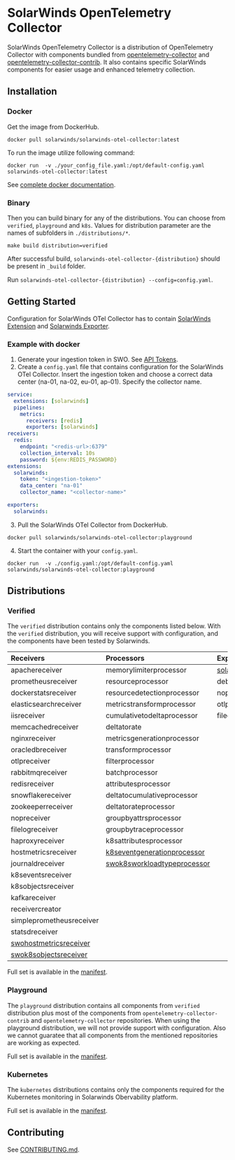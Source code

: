 # SolarWinds OpenTelemetry Collector
SolarWinds OpenTelemetry Collector is a distribution of OpenTelemetry Collector with components
bundled from [opentelemetry-collector](https://github.com/open-telemetry/opentelemetry-collector/tree/main)
and [opentelemetry-collector-contrib](https://github.com/open-telemetry/opentelemetry-collector-contrib). It also contains specific SolarWinds components for easier usage and enhanced telemetry collection.


## Installation
### Docker

Get the image from DockerHub.

`docker pull solarwinds/solarwinds-otel-collector:latest`

To run the image utilize following command:

`docker run  -v ./your_config_file.yaml:/opt/default-config.yaml solarwinds-otel-collector:latest`

See [complete docker documentation](./build/docker/README.md).

### Binary
Then you can build binary for any of the distributions. You can choose from `verified`, `playground` and `k8s`.
Values for distribution parameter are the names of subfolders in `./distributions/*`.

`make build distribution=verified`

After successful build, `solarwinds-otel-collector-{distribution}` should be present in `_build` folder.

Run `solarwinds-otel-collector-{distribution} --config=config.yaml`.

## Getting Started
Configuration for SolarWinds OTel Collector has to contain [SolarWinds Extension](./extension/solarwindsextension/README.md) and [Solarwinds Exporter](./exporter/solarwindsexporter/README.md). 

### Example with docker
1. Generate your ingestion token in SWO. See [API Tokens](https://documentation.solarwinds.com/en/success_center/observability/content/settings/api-tokens.htm).
2. Create a `config.yaml` file that contains configuration for the SolarWinds OTel Collector. Insert the ingestion token and choose a correct data center (na-01, na-02, eu-01, ap-01). Specify the collector name.
```yaml
service:
  extensions: [solarwinds]
  pipelines:
    metrics:
      receivers: [redis]
      exporters: [solarwinds]
receivers:
  redis:
    endpoint: "<redis-url>:6379"
    collection_interval: 10s
    password: ${env:REDIS_PASSWORD}
extensions:
  solarwinds:
    token: "<ingestion-token>"
    data_center: "na-01"
    collector_name: "<collector-name>"

exporters:
  solarwinds:
```
3. Pull the SolarWinds OTel Collector from DockerHub.
```
docker pull solarwinds/solarwinds-otel-collector:playground
```
4. Start the container with your `config.yaml`. 
```
docker run  -v ./config.yaml:/opt/default-config.yaml solarwinds/solarwinds-otel-collector:playground
```

## Distributions
### Verified
The `verified` distribution contains only the components listed below. With the `verified` distribution, you will receive support with configuration, and the components have been tested by Solarwinds.

| Receivers     |	Processors        | Exporters  | Extensions | Connectors|
| :---          |	:---           	  | :---       |	:---      |:---|
| apachereceiver        |	memorylimiterprocessor    |	[solarwindsexporter](./exporter/solarwindsexporter) | [solarwindsextension](./extension/solarwindsextension) |forwardconnector|
| prometheusreceiver    | resourceprocessor          |	debugexporter	|memorylimiterextension|routingconnector|
| dockerstatsreceiver  | resourcedetectionprocessor |	nopexporter	|healthcheckextension|[solarwindsentityconnector](https://github.com/solarwinds/solarwinds-otel-collector-contrib/tree/main/connector/solarwindsentityconnector)|
| elasticsearchreceiver | metricstransformprocessor  |	otlpexporter	|k8sobserver||
| iisreceiver           | cumulativetodeltaprocessor |	fileexporter	|[solarwindsapmsettingsextension](https://github.com/open-telemetry/opentelemetry-collector-contrib/tree/main/extension/solarwindsapmsettingsextension)||
| memcachedreceiver     | deltatorate       |		|filestorage||
| nginxreceiver         | metricsgenerationprocessor |		|
| oracledbreceiver      | transformprocessor         |		|
| otlpreceiver          | filterprocessor            |		|
| rabbitmqreceiver      | batchprocessor             |		|
| redisreceiver         |	attributesprocessor ||
| snowflakereceiver     |	deltatocumulativeprocessor ||
| zookeeperreceiver     |	deltatorateprocessor ||
|nopreceiver|groupbyattrsprocessor||
|filelogreceiver|groupbytraceprocessor||
|haproxyreceiver|k8sattributesprocessor||
|hostmetricsreceiver|[k8seventgenerationprocessor](https://github.com/solarwinds/solarwinds-otel-collector-contrib/tree/main/processor/k8seventgenerationprocessor)||
|journaldreceiver|[swok8sworkloadtypeprocessor](https://github.com/solarwinds/solarwinds-otel-collector-contrib/tree/main/processor/swok8sworkloadtypeprocessor)||
|k8seventsreceiver|||||
|k8sobjectsreceiver|||||
|kafkareceiver|||||
|receivercreator|||||
|simpleprometheusreceiver|||||
|statsdreceiver|||||
|[swohostmetricsreceiver](https://github.com/solarwinds/solarwinds-otel-collector-contrib/tree/main/receiver/swohostmetricsreceiver)|||||
|[swok8sobjectsreceiver](https://github.com/solarwinds/solarwinds-otel-collector-contrib/tree/main/receiver/swok8sobjectsreceiver)|||||

Full set is available in the [manifest](./distributions/verified/manifest.yaml).

### Playground
The `playground` distribution contains all components from `verified` distribution plus most of the components from `opentelemetry-collector-contrib` and `opentelemetry-collector` repositories. When using the playground distribution, we will not provide support with configuration. Also we cannot guaratee that all components from the mentioned repositories are working as expected.

Full set is available in the [manifest](./distributions/playground/manifest.yaml).

### Kubernetes
The `kubernetes` distributions contains only the components required for the Kubernetes monitoring in Solarwinds Obervability platform.

Full set is available in the [manifest](./distributions/k8s/manifest.yaml).

## Contributing
See [CONTRIBUTING.md](./CONTRIBUTING.md).
